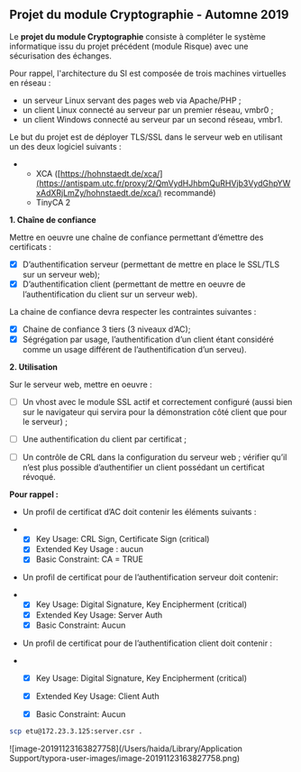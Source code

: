 ## Projet du module Cryptographie - Automne 2019

Le **projet du module Cryptographie** consiste à compléter le système informatique issu du projet précédent (module Risque) avec une sécurisation des échanges.

Pour rappel, l'architecture du SI est composée de trois machines virtuelles en réseau :

- un serveur Linux servant des pages web via Apache/PHP ;
- un client Linux connecté au serveur par un premier réseau, vmbr0 ;
- un client Windows connecté au serveur par un second réseau, vmbr1.



Le but du projet est de déployer TLS/SSL dans le serveur web en utilisant un des deux logiciel suivants :

- - XCA ([https://hohnstaedt.de/xca/](https://antispam.utc.fr/proxy/2/QmVydHJhbmQuRHVjb3VydGhpYWxAdXRjLmZy/hohnstaedt.de/xca/) recommandé)
  - TinyCA 2



**1. Chaîne de confiance**

Mettre en oeuvre une chaîne de confiance permettant d’émettre des certificats :

* [x] D’authentification serveur (permettant de mettre en place le SSL/TLS sur un serveur web);
* [x] D’authentification client (permettant de mettre en oeuvre de l’authentification du client sur un serveur web).

La chaine de confiance devra respecter les contraintes suivantes :

* [x] Chaine de confiance 3 tiers (3 niveaux d’AC);
* [x] Ségrégation par usage, l’authentification d’un client étant considéré comme un usage différent de l’authentification d’un serveu).

**2. Utilisation**

Sur le serveur web, mettre en oeuvre :

* [ ] Un vhost avec le module SSL actif et correctement configuré (aussi bien sur le navigateur qui servira pour la démonstration côté client que pour le serveur) ;

  

* [ ] Une authentification du client par certificat ;

* [ ] Un contrôle de CRL dans la configuration du serveur web ; vérifier qu’il n’est plus possible d’authentifier un client possédant un certificat révoqué.

**Pour rappel :**

- Un profil de certificat d’AC doit contenir les éléments suivants :

- * [x] Key Usage: CRL Sign, Certificate Sign (critical)
  * [x] Extended Key Usage : aucun
  * [x] Basic Constraint: CA = TRUE

- Un profil de certificat pour de l’authentification serveur doit contenir:

- * [x] Key Usage: Digital Signature, Key Encipherment (critical)
  * [x] Extended Key Usage: Server Auth
  * [x] Basic Constraint: Aucun

- Un profil de certificat pour de l’authentification client doit contenir :

- * [x] Key Usage: Digital Signature, Key Encipherment (critical)
  * [x] Extended Key Usage: Client Auth
  * [x] Basic Constraint: Aucun





```bash
scp etu@172.23.3.125:server.csr .
```

![image-20191123163827758](/Users/haida/Library/Application Support/typora-user-images/image-20191123163827758.png)